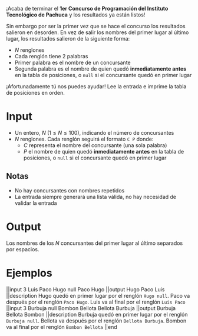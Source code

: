 ¡Acaba de terminar el **1er Concurso de Programación del Instituto Tecnológico de Pachuca** y los resultados ya están listos!

Sin embargo por ser la primer vez que se hace el concurso los resultados salieron en desorden. En vez de salir los nombres del primer lugar al último lugar, los resultados salieron de la siguiente forma:

 - $N$ renglones
 - Cada renglón tiene 2 palabras
 - Primer palabra es el
   nombre de un concursante
 - Segunda palabra es el nombre de quien quedó
   **inmediatamente antes** en la tabla de posiciones, o `null` si el concursante quedó en primer lugar

¡Afortunadamente tú nos puedes ayudar! Lee la entrada e imprime la tabla de posiciones en orden.

# Input

 - Un entero, $N$ ($1 \le N \le 100$), indicando el número de concursantes
 - $N$ renglones. Cada renglón seguirá el formato `C P` donde:
   - $C$ representa el nombre del concursante (una sola palabra)
   - $P$ el nombre de quien quedó **inmediatamente antes** en la tabla de posiciones, o `null` si el concursante quedó en primer lugar

## Notas

 - No hay concursantes con nombres repetidos
 - La entrada siempre generará una lista válida, no hay necesidad de validar la entrada

# Output

Los nombres de los $N$ concursantes del primer lugar al último separados por espacios.

# Ejemplos

||input
3
Luis Paco
Hugo null
Paco Hugo
||output
Hugo Paco Luis
||description
Hugo quedó en primer lugar por el renglón `Hugo null`. Paco va después por el renglón `Paco Hugo`. Luis va al final por el renglón `Luis Paco`
||input
3
Burbuja null
Bombon Bellota
Bellota Burbuja
||output
Burbuja Bellota Bombon
||description
Burbuja quedó en primer lugar por el renglón `Burbuja null`. Bellota va después por el renglón `Bellota Burbuja`. Bombon va al final por el renglón `Bombon Bellota`
||end
